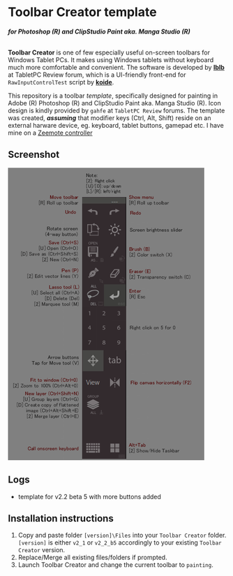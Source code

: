 # Toolbar Creator template
***for Photoshop (R) and ClipStudio Paint aka. Manga Studio (R)***<br><br>

**Toolbar Creator** is one of few especially useful on-screen toolbars for Windows Tablet PCs. It makes using Windows tablets without keyboard much more comfortable and convenient. The software is developed by [**lblb**](http://forum.tabletpcreview.com/threads/toolbar-creator-v-2-2-beta-available-for-download.63014/) at TabletPC Review forum, which is a UI-friendly front-end for `RawInputControlTest` script by [**koide**](http://39kasen.sakura.ne.jp/rawinputcontroltest/).

This repository is a toolbar *template*, specifically designed for painting in Adobe (R) Photoshop (R) and ClipStudio Paint aka. Manga Studio (R). Icon design is kindly provided by `gahfe` at `TabletPC Review` forums. The template was created, ***assuming*** that modifier keys (Ctrl, Alt, Shift) reside on an external harware device, eg. keyboard, tablet buttons, gamepad etc. I have mine on a [Zeemote controller](http://i.imgur.com/Z8ivi4l)
## Screenshot
![Screenshot](v2_2_b5/v2_2_b5.png)
## Logs
-  template for v2.2 beta 5 with more buttons added

## Installation instructions
1. Copy and paste folder `[version]\Files` into your `Toolbar Creator` folder. 
`[version]` is either `v2_1` or `v2_2_b5` accordingly to your existing `Toolbar Creator` version.
2. Replace/Merge all existing files/folders if prompted.
3. Launch Toolbar Creator and change the current toolbar to `painting`.
